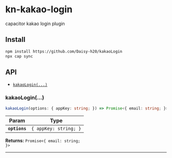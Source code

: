# kn-kakao-login

capacitor kakao login plugin

## Install

```bash
npm install https://github.com/Daisy-h20/kakaoLogin
npx cap sync
```

## API

<docgen-index>

* [`kakaoLogin(...)`](#kakaologin)

</docgen-index>

<docgen-api>
<!--Update the source file JSDoc comments and rerun docgen to update the docs below-->

### kakaoLogin(...)

```typescript
kakaoLogin(options: { appKey: string; }) => Promise<{ email: string; }>
```

| Param         | Type                             |
| ------------- | -------------------------------- |
| **`options`** | <code>{ appKey: string; }</code> |

**Returns:** <code>Promise&lt;{ email: string; }&gt;</code>

--------------------

</docgen-api>
